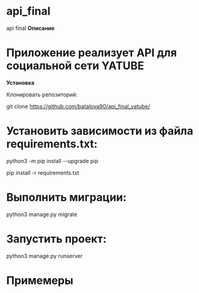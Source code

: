 # api_final
api final
**Описание**
# Приложение реализует API для социальной сети YATUBE

**Установка**

Клонировать репозиторий:

git clone https://github.com/batalova90/api_final_yatube/

# Установить зависимости из файла requirements.txt: #
python3 -m pip install --upgrade pip

pip install -r requirements.txt

# Выполнить миграции: #
python3 manage.py migrate

# Запустить проект: #
python3 manage.py runserver

# Примемеры #
